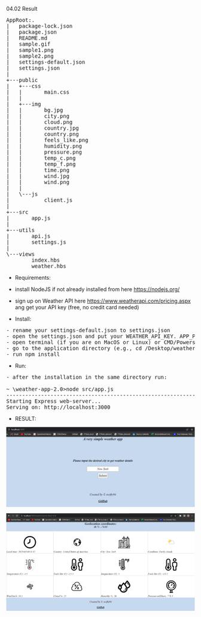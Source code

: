 04.02 Result

<pre>
AppRoot:.
|   package-lock.json
|   package.json
|   README.md
|   sample.gif
|   sample1.png
|   sample2.png
|   settings-default.json
|   settings.json
|
+---public
|   +---css
|   |       main.css
|   |
|   +---img
|   |       bg.jpg
|   |       city.png
|   |       cloud.png
|   |       country.jpg
|   |       country.png
|   |       feels_like.png
|   |       humidity.png
|   |       pressure.png
|   |       temp_c.png
|   |       temp_f.png
|   |       time.png
|   |       wind.jpg
|   |       wind.png
|   |
|   \---js
|           client.js
|
+---src
|       app.js
|
+---utils
|       api.js
|       settings.js
|
\---views
        index.hbs
        weather.hbs
</pre>

- Requirements:

- install NodeJS if not already installed from here https://nodejs.org/
- sign up on Weather API here https://www.weatherapi.com/pricing.aspx ang get your API key
(free, no credit card needed)

- Install:

<pre>
- rename your settings-default.json to settings.json
- open the settings.json and put your WEATHER_API_KEY. APP_PORT can be left as is if you not sure what to use.
- open terminal (if you are on MacOS or Linux) or CMD/Powershell if you are on Windows.
- go to the application directory (e.g., cd /Desktop/weather-app-2.0/)
- run npm install
</pre>

- Run:

<pre>
- after the installation in the same directory run:

~ \weather-app-2.0>node src/app.js
----------------------------------------------------------------
Starting Express web-server...
Serving on: http://localhost:3000
</pre>

- RESULT:

![](https://github.com/swifty94/nodejs-course/blob/master/weather-app-2.0/sample1.png)


![](https://github.com/swifty94/nodejs-course/blob/master/weather-app-2.0/sample2.png)
